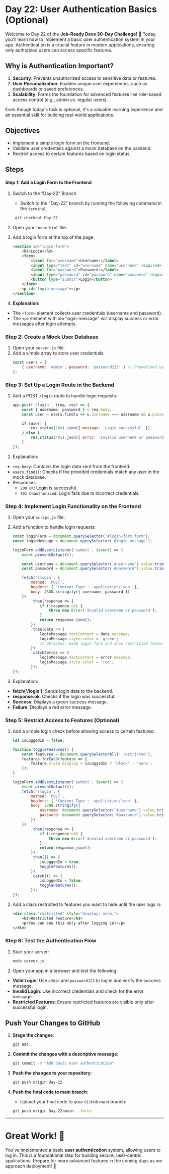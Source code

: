 # Day 22: User Authentication Basics (Optional)

Welcome to Day 22 of the **Job-Ready Devs 30-Day Challenge!** 🎉 Today, you’ll learn how to implement a basic user authentication system in your app. Authentication is a crucial feature in modern applications, ensuring only authorized users can access specific features.

## Why is Authentication Important?
1. **Security**: Prevents unauthorized access to sensitive data or features.
2. **User Personalization**: Enables unique user experiences, such as dashboards or saved preferences.
3. **Scalability**: Forms the foundation for advanced features like role-based access control (e.g., admin vs. regular users).  

Even though today's task is optional, it's a valuable learning experience and an essential skill for building real-world applications.

## Objectives
- Implement a simple login form on the frontend.
- Validate user credentials against a mock database on the backend.
- Restrict access to certain features based on login status.

## Steps
#### Step 1: Add a Login Form to the Frontend
1. Switch to the "Day-22" Branch
    - Switch to the "Day-22" branch by running the following command in the `terminal`
    ```bash
     git checkout Day-22
    ```
2. Open your `index.html` file.

3. Add a login form at the top of the page:
    ```html
    <section id="login-form">
        <h2>Login</h2>
        <form>
            <label for="username">Username:</label>
            <input type="text" id="username" name="username" required>
            <label for="password">Password:</label>
            <input type="password" id="password" name="password" required>
            <button type="submit">Login</button>
        </form>
        <p id="login-message"></p>
    </section>
    ```

4. **Explanation**:
- The `<form>` element collects user credentials (username and password).
- The `<p>` element with id="login-message" will display success or error messages after login attempts.

### Step 2: Create a Mock User Database
1. Open your `server.js` file.
2. Add a simple array to store user credentials:
    ```javascript
    const users = [
        { username: 'admin', password: 'password123' } // Predefined user for testing
    ];
    ```

### Step 3: Set Up a Login Route in the Backend
1. Add a POST `/login` route to handle login requests:
    ```javascript
    app.post('/login', (req, res) => {
        const { username, password } = req.body;
        const user = users.find(u => u.username === username && u.password === password);

        if (user) {
            res.status(200).json({ message: 'Login successful' });
        } else {
            res.status(401).json({ error: 'Invalid username or password' });
        }
    });
    ```

2. Explanation:
- `req.body`: Contains the login data sent from the frontend.
- `users.find()`: Checks if the provided credentials match any user in the mock database.
- Responses:
    - `200 OK`: Login is successful.
    - `401 Unauthorized`: Login fails due to incorrect credentials.

### Step 4: Implement Login Functionality on the Frontend
1. Open your `script.js` file.

2. Add a function to handle login requests:
    ```javascript
    const loginForm = document.querySelector('#login-form form');
    const loginMessage = document.querySelector('#login-message');

    loginForm.addEventListener('submit', (event) => {
        event.preventDefault();

        const username = document.querySelector('#username').value.trim();
        const password = document.querySelector('#password').value.trim();

        fetch('/login', {
            method: 'POST',
            headers: { 'Content-Type': 'application/json' },
            body: JSON.stringify({ username, password })
        })
            .then(response => {
                if (!response.ok) {
                    throw new Error('Invalid username or password');
                }
                return response.json();
            })
            .then(data => {
                loginMessage.textContent = data.message;
                loginMessage.style.color = 'green';
                // Optional: Hide login form and show restricted features
            })
            .catch(error => {
                loginMessage.textContent = error.message;
                loginMessage.style.color = 'red';
            });
    });
    ```

3. Explanation:
- **fetch('/login')**: Sends login data to the backend.
- **response.ok**: Checks if the login was successful.
- **Success**: Displays a green success message.
- **Failure**: Displays a red error message.

### Step 5: Restrict Access to Features (Optional)
1. Add a simple login check before allowing access to certain features:
    ```javascript
    let isLoggedIn = false;

    function toggleFeatures() {
        const features = document.querySelectorAll('.restricted');
        features.forEach(feature => {
            feature.style.display = isLoggedIn ? 'block' : 'none';
        });
    }

    loginForm.addEventListener('submit', (event) => {
        event.preventDefault();
        fetch('/login', {
            method: 'POST',
            headers: { 'Content-Type': 'application/json' },
            body: JSON.stringify({
                username: document.querySelector('#username').value.trim(),
                password: document.querySelector('#password').value.trim()
            })
        })
            .then(response => {
                if (!response.ok) {
                    throw new Error('Invalid username or password');
                }
                return response.json();
            })
            .then(() => {
                isLoggedIn = true;
                toggleFeatures();
            })
            .catch(() => {
                isLoggedIn = false;
                toggleFeatures();
            });
    });
    ```

2. Add a class restricted to features you want to hide until the user logs in:
    ```html
    <div class="restricted" style="display: none;">
        <h3>Restricted Feature</h3>
        <p>You can see this only after logging in!</p>
    </div>
    ```

### Step 6: Test the Authentication Flow
1. Start your server:
    ```bash
    node server.js
    ```

2. Open your app in a browser and test the following:
- **Valid Login**: Use `admin` and `password123` to log in and verify the success message.
- **Invalid Login**: Use incorrect credentials and check for the error message.
- **Restricted Features**: Ensure restricted features are visible only after successful login.

## Push Your Changes to GitHub
1. **Stage the changes**:
    ```bash
    git add .
    ```

2. **Commit the changes with a descriptive message**:
    ```bash
    git commit -m "Add basic user authentication"
    ```

3. **Push the changes to your repository**:
    ```bash
    git push origin Day-22
    ```

4. **Push the final code to main branch**:
    - Upload your final code to your `GitHub` main branch:
    ```bash
    git push origin Day-22:main --force
    ```

---

# Great Work! 🎉
You’ve implemented a basic **user authentication** system, allowing users to log in. This is a foundational step for building secure, user-centric applications. Prepare for more advanced features in the coming days as we approach deployment! 🚀
